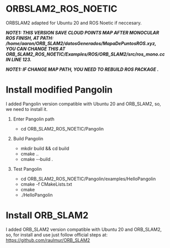 # ORBSLAM2_ROS_NOETIC
ORBSLAM2 adapted for Ubuntu 20 and ROS Noetic if neccesary.

***NOTE1: THIS VERSION SAVE CLOUD POINTS MAP AFTER MONOCULAR ROS FINISH, AT PATH: /home/aaron/ORB_SLAM2/datosGenerados/MapaDePuntosROS.xyz, YOU CAN CHANGE THIS AT ORB_SLAM2_ROS_NOETIC/Examples/ROS/ORB_SLAM2/src/ros_mono.cc IN LINE 123.***

***NOTE1: IF CHANGE MAP PATH, YOU NEED TO REBUILD ROS PACKAGE .***

# Install modified Pangolin
I added Pangolin version compatible with Ubuntu 20 and ORB_SLAM2, so, we need to install it.

1. Enter Pangolin path
    * cd ORB_SLAM2_ROS_NOETIC/Pangolin
2. Build Pangolin
    * mkdir build && cd build
    * cmake ..
    * cmake --build .

3. Test Pangolin
    * cd ORB_SLAM2_ROS_NOETIC/Pangolin/examples/HelloPangolin
    * cmake -f CMakeLists.txt
    * cmake
    * ./HelloPangolin

# Install ORB_SLAM2
I added ORB_SLAM2 version compatible with Ubuntu 20 and ORB_SLAM2, so, for install and use just follow official steps at: https://github.com/raulmur/ORB_SLAM2